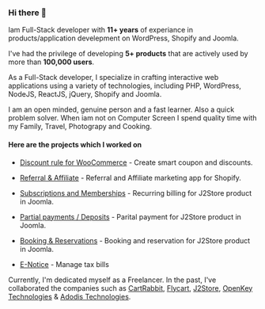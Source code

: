### Hi there 👋

Iam Full-Stack developer with **11+ years** of experiance in products/application develepment on WordPress, Shopify and Joomla.

I've had the privilege of developing **5+ products** that are actively used by more than **100,000 users**.

As a Full-Stack developer, I specialize in crafting interactive web applications using a variety of technologies, including PHP, WordPress, NodeJS, ReactJS, jQuery, Shopify and Joomla.

I am an open minded, genuine person and a fast learner. Also a quick problem solver. When iam not on Computer Screen I spend quality time with my Family, Travel, Photograpy and Cooking.

#### Here are the projects which I worked on

- [Discount rule for WooCommerce](https://wordpress.org/plugins/woo-discount-rules/) - Create smart coupon and discounts.
  
- [Referral & Affiliate](https://apps.shopify.com/referral-and-affiliates) - Referral and Affiliate marketing app for Shopify.
  
- [Subscriptions and Memberships](https://www.j2store.org/) - Recurring billing for J2Store product in Joomla.
  
- [Partial payments / Deposits](https://www.j2store.org/) - Parital payment for J2Store product in Joomla.
  
- [Booking & Reservations](https://www.j2store.org/) - Booking and reservation for J2Store product in Joomla.
  
- [E-Notice](https://www.enoticesonline.com/) - Manage tax bills

Currently, I'm dedicated myself as a Freelancer. In the past, I've collaborated the companies such as [CartRabbit](https://cartrabbit.io/), [Flycart](https://www.flycart.org/), [J2Store](https://www.j2store.org/), [OpenKey Technologies](https://www.facebook.com/OpenKeyTechnologies/) & [Adodis Technologies](https://www.linkedin.com/company/adodis-technologies/).

<!--
**AshlinRejo/AshlinRejo** is a ✨ _special_ ✨ repository because its `README.md` (this file) appears on your GitHub profile.

Here are some ideas to get you started:

- 🔭 I’m currently working on ...
- 🌱 I’m currently learning ...
- 👯 I’m looking to collaborate on ...
- 🤔 I’m looking for help with ...
- 💬 Ask me about ...
- 📫 How to reach me: ...
- 😄 Pronouns: ...
- ⚡ Fun fact: ...
-->
